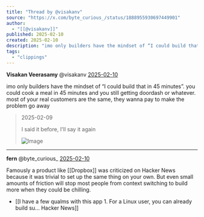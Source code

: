 ```yaml
---
title: "Thread by @visakanv"
source: "https://x.com/byte_curious_/status/1888955930697449901"
author:
  - "[[@visakanv]]"
published: 2025-02-10
created: 2025-02-10
description: "imo only builders have the mindset of “I could build that in 45 minutes”. you could cook a meal in 45 minutes and you still getting doordash"
tags:
  - "clippings"
---
```

**Visakan Veerasamy** @visakanv [2025-02-10](https://x.com/visakanv/status/1888932975758512252)

imo only builders have the mindset of “I could build that in 45 minutes”. you could cook a meal in 45 minutes and you still getting doordash or whatever. most of your real customers are the same, they wanna pay to make the problem go away

> 2025-02-09
> 
> I said it before, I'll say it again
> 
> ![Image](https://pbs.twimg.com/media/GjYKUkOWcAACAS9?format=png&name=large)

---

**fern** @byte\_curious\_ [2025-02-10](https://x.com/byte_curious_/status/1888955930697449901)

Famously a product like [[Dropbox]] was criticized on Hacker News because it was trivial to set up the same thing on your own. But even small amounts of friction will stop most people from context switching to build more when they could be chilling.
- [[I have a few qualms with this app 1. For a Linux user, you can already build su...  Hacker News]]
